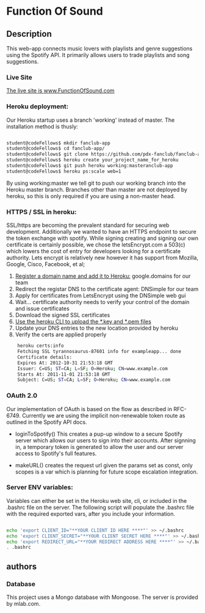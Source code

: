 # Function Of Sound

## Description

This web-app connects music lovers with playlists and genre suggestions using the Spotify API. It primarily allows users to trade playlists and song suggestions.

### Live Site

[The live site is www.FunctionOfSound.com ](HTTPS://www.FunctionOfSound.com/)


### Heroku deployment:

Our Heroku startup uses a branch 'working' instead of master. The installation method is thusly:

``` bash

student@codeFellows$ mkdir fanclub-app
student@codeFellows$ cd fanclub-app/
student@codeFellows$ git clone https://github.com/pdx-fanclub/fanclub-app.git
student@codeFellows$ heroku create your_project_name_for_heroku
student@codeFellows$ git push heroku working:masteranclub-app
student@codeFellows$ heroku ps:scale web=1

```

By using working:master we tell git to push our working branch into the Heroku master branch. Branches other than master are not deployed by heroku, so this is only required if you are using a non-master head.

### HTTPS / SSL in heroku:

SSL/https are becoming the prevalent standard for securing web development. Additionally we wanted to have an HTTPS endpoint to secure the token exchange with spotify. While signing creating and signing our own certificate is certainly possible, we chose the letsEncrypt.com a 503(c) which lowers the cost of entry for developers looking for a certificate authority. Lets encrypt is relatively new however it has support from Mozilla, Google, Cisco, Facebook, et al;

 1. [Register a domain name and add it to Heroku:](https://devcenter.heroku.com/articles/custom-domains) google.domains for our team
 2. Redirect the registar DNS to the certificate agent: DNSimple for our team
 3. Apply for certificates from LetsEncrypt using the DNSimple web gui
 4. Wait... certificate authority needs to verify your control of the domain and issue certificates
 5. Download the signed SSL certificates
 6. [Use the heroku CLI to upload the *.key and *.pem files](https://devcenter.heroku.com/articles/ssl#add-certificate-and-intermediaries)
 7. Update your DNS entries to the new location provided by heroku
 8. Verify the certs are applied properly

``` bash
    heroku certs:info
    Fetching SSL tyrannosaurus-87601 info for exampleapp... done
    Certificate details:
    Expires At: 2012-10-31 21:53:18 GMT
    Issuer: C=US; ST=CA; L=SF; O=Heroku; CN=www.example.com
    Starts At: 2011-11-01 21:53:18 GMT
    Subject: C=US; ST=CA; L=SF; O=Heroku; CN=www.example.com
```

### OAuth 2.0

Our implementation of OAuth is based on the flow as described in RFC-6749. Currently we are using the implicit non-renewable token route as outlined in the Spotify API docs.

* loginToSpotify()
This creates a pup-up window to a secure Spotify server which allows our users to sign into their accounts. After signning in, a temporary token is generated to allow the user and our server access to Spotify's full features.

* makeURL()
creates the request url given the params set as const, only scopes is a var which is planning for future scope escalation integration.

### Server ENV variables:

Variables can either be set in the Heroku web site, cli, or included in the .bashrc file on the server. The following script will populate the .bashrc file with the required exported vars, after you include your information.

```bash

echo 'export CLIENT_ID="**YOUR CLIENT ID HERE ****"' >> ~/.bashrc
echo 'export CLIENT_SECRET="**YOUR CLIENT SECRET HERE ****"' >> ~/.bashrc
echo 'export REDIRECT_URL="**YOUR REDIRECT ADDRESS HERE ****"' >> ~/.bashrc
. .bashrc
```

## authors

### Database

This project uses a Mongo database with Mongoose. The server is provided by mlab.com.
